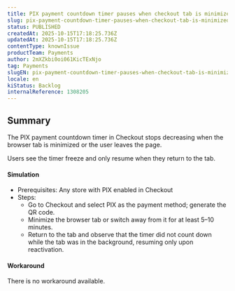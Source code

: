 ```yaml
---
title: PIX payment countdown timer pauses when checkout tab is minimized
slug: pix-payment-countdown-timer-pauses-when-checkout-tab-is-minimized
status: PUBLISHED
createdAt: 2025-10-15T17:18:25.736Z
updatedAt: 2025-10-15T17:18:25.736Z
contentType: knownIssue
productTeam: Payments
author: 2mXZkbi0oi061KicTExNjo
tag: Payments
slugEN: pix-payment-countdown-timer-pauses-when-checkout-tab-is-minimized
locale: en
kiStatus: Backlog
internalReference: 1308205
---
```


## Summary


The PIX payment countdown timer in Checkout stops decreasing when the browser tab is minimized or the user leaves the page.

Users see the timer freeze and only resume when they return to the tab.


#### Simulation



- Prerequisites: Any store with PIX enabled in Checkout
- Steps:
  - Go to Checkout and select PIX as the payment method; generate the QR code.
  - Minimize the browser tab or switch away from it for at least 5–10 minutes.
  - Return to the tab and observe that the timer did not count down while the tab was in the background, resuming only upon reactivation.


#### Workaround


There is no workaround available.



